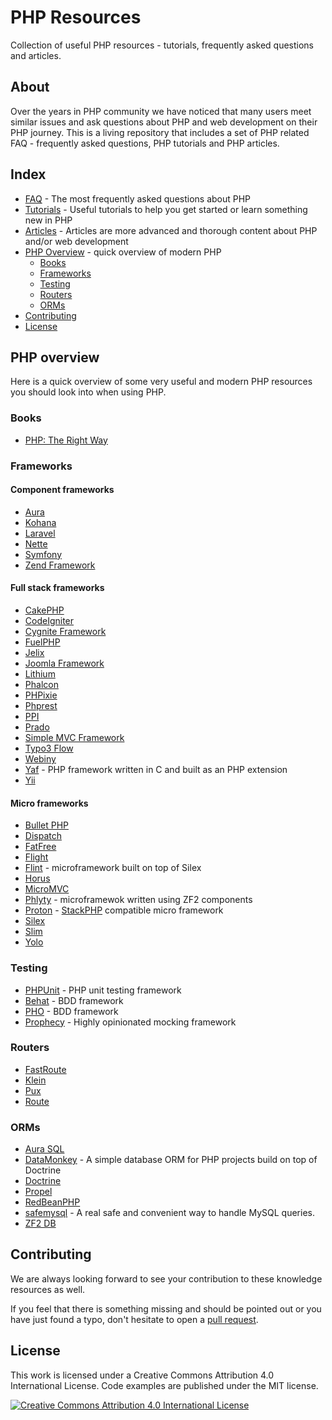 # PHP Resources

Collection of useful PHP resources - tutorials, frequently asked questions and articles.

## About

Over the years in PHP community we have noticed that many users meet similar issues and ask questions about PHP
and web development on their PHP journey. This is a living repository that includes a set of PHP related
FAQ - frequently asked questions, PHP tutorials and PHP articles.

## Index

* [FAQ](faq) - The most frequently asked questions about PHP
* [Tutorials](tutorials) - Useful tutorials to help you get started or learn something new in PHP
* [Articles](articles) - Articles are more advanced and thorough content about PHP and/or web development
* [PHP Overview](#php-overview) - quick overview of modern PHP
  * [Books](#php-books)
  * [Frameworks](#frameworks)
  * [Testing](#testing)
  * [Routers](#routers)
  * [ORMs](#orms)
* [Contributing](#contributing)
* [License](#license)

## PHP overview

Here is a quick overview of some very useful and modern PHP resources you should look into when using PHP.

### Books

* [PHP: The Right Way](http://phptherightway.com)

### Frameworks

#### Component frameworks

* [Aura](http://auraphp.github.com/)
* [Kohana](http://kohanaframework.org/)
* [Laravel](http://laravel.com/)
* [Nette](http://nette.org/en/)
* [Symfony](http://symfony.com)
* [Zend Framework](http://framework.zend.com)

#### Full stack frameworks

* [CakePHP](http://cakephp.org/)
* [CodeIgniter](https://ellislab.com/codeigniter)
* [Cygnite Framework](http://www.cygniteframework.com/)
* [FuelPHP](http://fuelphp.com/)
* [Jelix](http://jelix.org/)
* [Joomla Framework](http://framework.joomla.org/)
* [Lithium](http://li3.me)
* [Phalcon](http://phalconphp.com/)
* [PHPixie](http://phpixie.com/)
* [Phprest](http://phprest.com)
* [PPI](http://www.ppi.io/)
* [Prado](http://www.pradosoft.com/)
* [Simple MVC Framework](http://simplemvcframework.com/)
* [Typo3 Flow](http://flow.typo3.org/)
* [Webiny](http://www.webiny.com/)
* [Yaf](http://yafdev.com/) - PHP framework written in C and built as an PHP extension
* [Yii](http://www.yiiframework.com/)

#### Micro frameworks

* [Bullet PHP](http://github.com/vlucas/bulletphp)
* [Dispatch](https://github.com/noodlehaus/dispatch)
* [FatFree](https://github.com/bcosca/fatfree)
* [Flight](http://flightphp.com/)
* [Flint](https://github.com/flint) - microframework built on top of Silex
* [Horus](http://alash3al.github.io/Horus/)
* [MicroMVC](http://micromvc.com/)
* [Phlyty](https://github.com/phly) - microframewok written using ZF2 components
* [Proton](https://github.com/alexbilbie/Proton) - [StackPHP](http://stackphp.com/) compatible micro framework
* [Silex](http://silex.sensiolabs.org/)
* [Slim](http://www.slimframework.com/)
* [Yolo](http://yolophp.com/)

### Testing

* [PHPUnit](https://github.com/sebastianbergmann/phpunit) - PHP unit testing framework
* [Behat](https://github.com/Behat/Behat) - BDD framework
* [PHO](https://github.com/danielstjules/pho) - BDD framework
* [Prophecy](https://github.com/phpspec/prophecy) - Highly opinionated mocking framework

### Routers

* [FastRoute](https://github.com/nikic/FastRoute)
* [Klein](https://github.com/chriso/klein.php)
* [Pux](https://github.com/c9s/Pux)
* [Route](https://github.com/thephpleague/route)

### ORMs

* [Aura SQL](https://github.com/auraphp/Aura.Sql)
* [DataMonkey](https://github.com/devsdmf/datamonkey) - A simple database ORM for PHP projects build on top of Doctrine
* [Doctrine](http://www.doctrine-project.org/)
* [Propel](http://propelorm.org/)
* [RedBeanPHP](http://redbeanphp.com/)
* [safemysql](https://github.com/colshrapnel/safemysql) - A real safe and convenient way to handle MySQL queries.
* [ZF2 DB](http://packages.zendframework.com/docs/latest/manual/en/index.html#zend-db)


## Contributing

We are always looking forward to see your contribution to these knowledge resources as well.

If you feel that there is something missing and should be pointed out or you have just found a typo,
don't hesitate to open a [pull request][contributing].

## License

This work is licensed under a Creative Commons Attribution 4.0 International License. Code examples are published
under the MIT license.

[![Creative Commons Attribution 4.0 International License](https://i.creativecommons.org/l/by/4.0/88x31.png)][license]

[contributing]: https://github.com/wwphp-fb/php-resources/blob/master/CONTRIBUTING.md
[license]: https://github.com/wwphp-fb/php-resources/blob/master/LICENSE